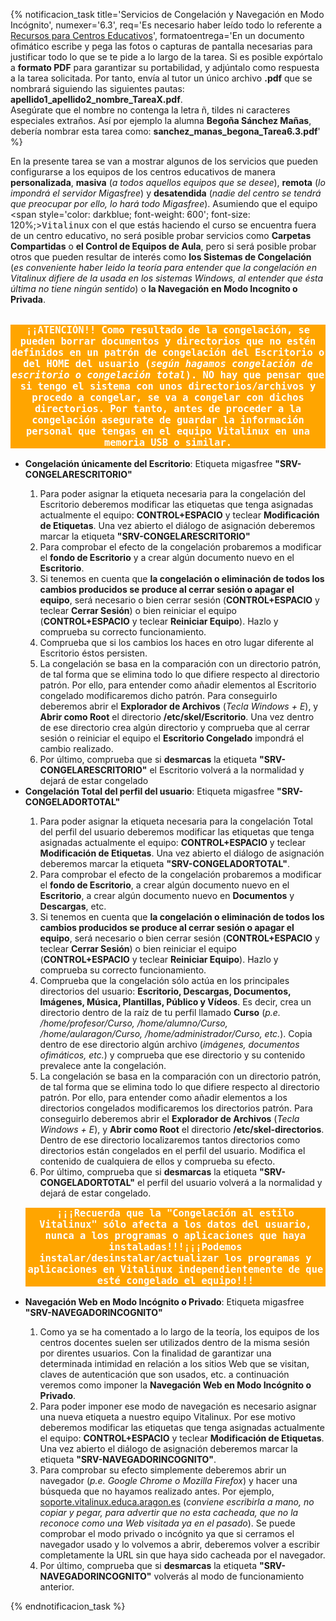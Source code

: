 {% notificacion_task title='Servicios de Congelación y Navegación en Modo Incógnito',
numexer='6.3',
req='Es necesario haber leído todo lo referente a <a href="../Parte_6-Aplicaciones_utiles_y_alternativas/Parte_6-Recursos_centros_educativos.md">Recursos para Centros Educativos</a>',
formatoentrega='En un documento ofimático escribe y pega las fotos o capturas de pantalla necesarias para justificar todo lo que se te pide a lo largo de la tarea. Si es posible expórtalo a <b>formato PDF</b> para garantizar su portabilidad, y adjúntalo como respuesta a la tarea solicitada. Por tanto, envía al tutor un único archivo <b>.pdf</b> que se nombrará siguiendo las siguientes pautas: <b>apellido1_apellido2_nombre_TareaX.pdf</b>.
<br>
Asegúrate que el nombre no contenga la letra ñ, tildes ni caracteres especiales extraños. Así por ejemplo la alumna <b>Begoña Sánchez Mañas</b>, debería nombrar esta tarea como: <b>sanchez_manas_begona_Tarea6.3.pdf</b>' %}

En la presente tarea se van a mostrar algunos de los servicios que pueden configurarse a los equipos de los centros educativos de manera <b>personalizada</b>, <b>masiva</b> (<i>a todos aquellos equipos que se desee</i>), <b>remota</b> (<i>lo impondrá el servidor Migasfree</i>) y <b>desatendida</b> (<i>nadie del centro se tendrá que preocupar por ello, lo hará todo Migasfree</i>).  Asumiendo que el equipo <span style='color: darkblue; font-weight: 600'; font-size: 120%;><tt>Vitalinux</tt></span> con el que estás haciendo el curso se encuentra fuera de un centro educativo, no será posible probar servicios como <b>Carpetas Compartidas</b> o <b>el Control de Equipos de Aula</b>, pero si será posible probar otros que pueden resultar de interés como <b>los Sistemas de Congelación</b> (<i>es conveniente haber leido la teoría para entender que la congelación en Vitalinux difiere de la usada en los sistemas Windows, al entender que ésta última no tiene ningún sentido</i>) o <b>la Navegación en Modo Incognito o Privada</b>.
<br><br>

<center><pre style="border: 1; border-color: brown; background-color: orange; text-align: center;white-space: pre-wrap; color: white; font-weight: bold; font-size: 110%;">
¡¡ATENCIÓN!! Como resultado de la congelación, se pueden borrar documentos y directorios que no estén definidos en un <b>patrón de congelación</b> del Escritorio o del HOME del usuario (<i>según hagamos congelación de escritorio o congelación total</i>). NO hay que pensar que si tengo el sistema con unos directorios/archivos y procedo a congelar, se va a congelar con dichos directorios. Por tanto, <b>antes de proceder a la congelación asegurate de guardar la información personal que tengas en el equipo Vitalinux en una memoria USB o similar</b>.
</pre></center>

<ul>
<li>
<b>Congelación únicamente del Escritorio</b>: Etiqueta migasfree <b>"SRV-CONGELARESCRITORIO"</b>
</li>
<ol>
    <li>
    Para poder asignar la etiqueta necesaria para la congelación del Escritorio deberemos modificar las etiquetas que tenga asignadas actualmente el equipo:  <b>CONTROL+ESPACIO</b> y teclear <b>Modificación de Etiquetas</b>.  Una vez abierto el diálogo de asignación deberemos marcar la etiqueta <b>"SRV-CONGELARESCRITORIO"</b>
    </li>
    <li>
    Para comprobar el efecto de la congelación probaremos a modificar el <b>fondo de Escritorio</b> y a crear algún documento nuevo en el <b>Escritorio</b>.
    </li>
    <li>
    Si tenemos en cuenta que <b>la congelación o eliminación de todos los cambios producidos se produce al cerrar sesión o apagar el equipo</b>, será necesario o bien cerrar sesión (<b>CONTROL+ESPACIO</b> y teclear <b>Cerrar Sesión</b>) o bien reiniciar el equipo (<b>CONTROL+ESPACIO</b> y teclear <b>Reiniciar Equipo</b>). Hazlo y comprueba su correcto funcionamiento.
    </li>
    <li>
    Comprueba que si los cambios los haces en otro lugar diferente al Escritorio éstos persisten.
    </li>
    <li>
    La congelación se basa en la comparación con un directorio patrón, de tal forma que se elimina todo lo que difiere respecto al directorio patrón.  Por ello, para entender como añadir elementos al Escritorio congelado modificaremos dicho patrón.  Para conseguirlo deberemos abrir el <b>Explorador de Archivos</b> (<i>Tecla Windows + E</i>), y <b>Abrir como Root</b> el directorio <b>/etc/skel/Escritorio</b>.  Una vez dentro de ese directorio crea algún directorio y comprueba que al cerrar sesión o reiniciar el equipo el <b>Escritorio Congelado</b> impondrá el cambio realizado.
    </li>
    <li>
    Por último, comprueba que si <b>desmarcas</b> la etiqueta <b>"SRV-CONGELARESCRITORIO"</b> el Escritorio volverá a la normalidad y dejará de estar congelado
    </li>
    </ol>

<li>    
<b>Congelación Total del perfil del usuario</b>: Etiqueta migasfree <b>"SRV-CONGELADORTOTAL"</b>
</li>
    <ol>
    <li>
    Para poder asignar la etiqueta necesaria para la congelación Total del perfil del usuario deberemos modificar las etiquetas que tenga asignadas actualmente el equipo:  <b>CONTROL+ESPACIO</b> y teclear <b>Modificación de Etiquetas</b>.  Una vez abierto el diálogo de asignación deberemos marcar la etiqueta <b>"SRV-CONGELADORTOTAL"</b>.
    </li>
    <li>
    Para comprobar el efecto de la congelación probaremos a modificar el <b>fondo de Escritorio</b>, a crear algún documento nuevo en el <b>Escritorio</b>, a crear algún documento nuevo en <b>Documentos</b> y <b>Descargas</b>, etc.
    </li>
    <li>
    Si tenemos en cuenta que <b>la congelación o eliminación de todos los cambios producidos se produce al cerrar sesión o apagar el equipo</b>, será necesario o bien cerrar sesión (<b>CONTROL+ESPACIO</b> y teclear <b>Cerrar Sesión</b>) o bien reiniciar el equipo (<b>CONTROL+ESPACIO</b> y teclear <b>Reiniciar Equipo</b>). Hazlo y comprueba su correcto funcionamiento.
    </li>
    <li>
    Comprueba que la congelación sólo actúa en los principales directorios del usuario: <b>Escritorio, Descargas, Documentos, Imágenes, Música, Plantillas, Público y Vídeos</b>.  Es decir, crea un directorio dentro de la raíz de tu perfil llamado <b>Curso</b> (<i>p.e. /home/profesor/Curso, /home/alumno/Curso, /home/aularagon/Curso, /home/administrador/Curso, etc.</i>).  Copia dentro de ese directorio algún archivo (<i>imágenes, documentos ofimáticos, etc.</i>) y comprueba que ese directorio y su contenido prevalece ante la congelación.
    </li>
    <li>
    La congelación se basa en la comparación con un directorio patrón, de tal forma que se elimina todo lo que difiere respecto al directorio patrón.  Por ello, para entender como añadir elementos a los directorios congelados modificaremos los directorios patrón.  Para conseguirlo deberemos abrir el <b>Explorador de Archivos</b> (<i>Tecla Windows + E</i>), y <b>Abrir como Root</b> el directorio <b>/etc/skel-directorios</b>.  Dentro de ese directorio localizaremos tantos directorios como directorios están congelados en el perfil del usuario.  Modifica el contenido de cualquiera de ellos y comprueba su efecto.
    </li>
    <li>
    Por último, comprueba que si <b>desmarcas</b> la etiqueta <b>"SRV-CONGELADORTOTAL"</b> el perfil del usuario volverá a la normalidad y dejará de estar congelado.
    </li>
    </ol>
    
<center><pre style="border: 1; border-color: brown; background-color: orange; text-align: center;white-space: pre-wrap; color: white; font-weight: bold; font-size: 110%;">¡¡¡Recuerda que la "Congelación al estilo Vitalinux" sólo afecta a los datos del usuario, nunca a los programas o aplicaciones que haya instaladas!!!¡¡¡Podemos instalar/desinstalar/actualizar los programas y aplicaciones en Vitalinux independientemente de que esté congelado el equipo!!!</pre></center>

<li>    
<b>Navegación Web en Modo Incógnito o Privado</b>: Etiqueta migasfree <b>"SRV-NAVEGADORINCOGNITO"</b>
</li>
    <ol>
    <li>
    Como ya se ha comentado a lo largo de la teoría, los equipos de los centros docentes suelen ser utilizados dentro de la misma sesión por direntes usuarios.  Con la finalidad de garantizar una determinada intimidad en relación a los sitios Web que se visitan, claves de autenticación que son usados, etc. a continuación veremos como imponer la <b>Navegación Web en Modo Incógnito o Privado</b>.
    </li>
    <li>
    Para poder imponer ese modo de navegación es necesario asignar una nueva etiqueta a nuestro equipo Vitalinux.  Por ese motivo deberemos modificar las etiquetas que tenga asignadas actualmente el equipo:  <b>CONTROL+ESPACIO</b> y teclear <b>Modificación de Etiquetas</b>.  Una vez abierto el diálogo de asignación deberemos marcar la etiqueta <b>"SRV-NAVEGADORINCOGNITO"</b>.
    </li>
    <li>
    Para comprobar su efecto simplemente deberemos abrir un navegador (<i>p.e. Google Chrome o Mozilla Firefox</i>) y hacer una búsqueda que no hayamos realizado antes.  Por ejemplo, <a href="http://soporte.vitalinux.educa.aragon.es">soporte.vitalinux.educa.aragon.es</a> (<i>conviene escribirla a mano, no copiar y pegar, para advertir que no esta cacheada, que no la reconoce como una Web visitada ya en el pasado</i>). Se puede comprobar el modo privado o incógnito ya que si cerramos el navegador usado y lo volvemos a abrir, deberemos volver a escribir completamente la URL sin que haya sido cacheada por el navegador.
    </li>
    <li>
    Por último, comprueba que si <b>desmarcas</b> la etiqueta <b>"SRV-NAVEGADORINCOGNITO"</b> volverás al modo de funcionamiento anterior.
    </li>
    </ol>
</ul>
{% endnotificacion_task %}